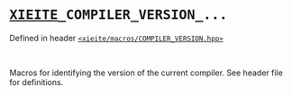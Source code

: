 # [`XIEITE`](../../docs/macros.md)`_COMPILER_VERSION_...`
Defined in header [`<xieite/macros/COMPILER_VERSION.hpp>`](../../include/xieite/macros/COMPILER_VERSION.hpp)

<br/>

Macros for identifying the version of the current compiler. See header file for definitions.
